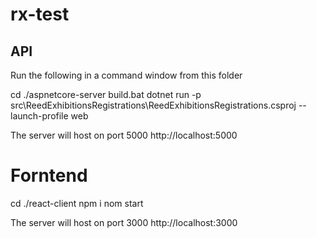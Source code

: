 # rx-test

## API

Run the following in a command window from this folder

cd ./aspnetcore-server
build.bat
dotnet run -p src\ReedExhibitionsRegistrations\ReedExhibitionsRegistrations.csproj --launch-profile web

The server will host on port 5000 http://localhost:5000

# Forntend

cd ./react-client
npm i
nom start

The server will host on port 3000 http://localhost:3000

